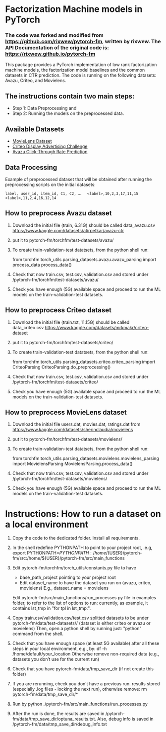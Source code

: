 # Factorization Machine models in PyTorch
### The code was forked and modified from https://github.com/rixwew/pytorch-fm, written by rixwew. The API Documentation of the original code is: https://rixwew.github.io/pytorch-fm

This package provides a PyTorch implementation of low rank factorization machine models, the factorization model baselines and the common datasets in CTR prediction.
The code is running on the following datasets: Avazu, Criteo, and Movielens.

## The instructions contain two main steps: 
   - Step 1: Data Preprocessing and 
   - Step 2: Running the models on the preprocessed data.


## Available Datasets

* [MovieLens Dataset](https://www.kaggle.com/datasets/sherinclaudia/movielens)
* [Criteo Display Advertising Challenge](https://www.kaggle.com/datasets/mrkmakr/criteo-dataset)
* [Avazu Click-Through Rate Prediction](https://www.kaggle.com/datasets/atirpetkar/avazu-ctr)

## Data Processing

Example of preprocessed dataset that will be obtained after running the preprocessing scripts on the initial datasets:

`label, user_id, item_id, C1, C2, …  
<label>,10,2,3,17,11,15  
<label>,11,2,4,16,12,14`


## How to preprocess Avazu dataset


1. Download the initial file (train, 6.31G) should be called data_avazu.csv
   https://www.kaggle.com/datasets/atirpetkar/avazu-ctr

2. put it to pytorch-fm/torchfm/test-datasets/avazu/

3. To create train-validation-test datatsets, from the python  shell run: 

    from torchfm.torch_utils.parsing_datasets.avazu.avazu_parsing import process_data 
    process_data()

4. Check that now train.csv, test.csv, validation.csv and stored under /pytorch-fm/torchfm/test-datasets/avazu/

5. Check you have enough (5G) available space and 
   proceed to run the ML models on the train-validation-test datasets.

## How to preprocess Criteo dataset

1. Download the initial file (train.txt, 11.15G) should be called data_criteo.csv
   https://www.kaggle.com/datasets/mrkmakr/criteo-dataset
2. put it to pytorch-fm/torchfm/test-datasets/criteo/
3. To create train-validation-test datatsets, from the python  shell run: 

    from torchfm.torch_utils.parsing_datasets.criteo.criteo_parsing import CriteoParsing 
    CriteoParsing.do_preprocessing()

4. Check that now train.csv, test.csv, validation.csv and stored under /pytorch-fm/torchfm/test-datasets/criteo/
5. Check you have enough (5G) available space and 
   proceed to run the ML models on the train-validation-test datasets.

## How to preprocess MovieLens dataset
1. Download the initial file users.dat, movies.dat, ratings.dat from
   https://www.kaggle.com/datasets/sherinclaudia/movielens
2. put it to pytorch-fm/torchfm/test-datasets/movielens/
3. To create train-validation-test datatsets, from the python  shell run: 

    from torchfm.torch_utils.parsing_datasets.movielens.movielens_parsing import MovielensParsing 
    MovielensParsing.process_data()

4. Check that now train.csv, test.csv, validation.csv and stored under /pytorch-fm/torchfm/test-datasets/movielens/
5. Check you have enough (5G) available space and 
   proceed to run the ML models on the train-validation-test datasets.


# Instructions: How to run a dataset on a local environment

1. Copy the code to the dedicated folder. Install all requirements. 

2. In the shell redefine PYTHONPATH to point to your project root, .e.g,
export PYTHONPATH=$PYTHONPATH:/home/${USER}/pytorch-fm/src:/home/${USER}/pytorch-fm/src/main_functions

3. Edit pytorch-fm/torchfm/torch_utils/constants.py file 
to have 
      - base_path_project pointing to your project root
      - Edit dataset_name to have the dataset you run on (avazu, criteo, movielens)
        E.g., dataset_name = movielens

    Edit pytorch-fm/src/main_functions/run_processes.py file in examples folder, 
    to refer to the list of options to run:  currently, as example, it contains lst_tmp
    in "for tpl in lst_tmp:".
 
4. Copy train.csv/validation.csv/test.csv splitted datasets to be under pytorch-fm/data/test-datasets/<dataset>/
(dataset is either criteo or avazu or movielens)
Then, open a python shell by running just: "python" command from the shell.

5. Check that you have enough space (at least 5G available) after all these steps in your local environment, e.g., by:
df -h /home/default/your_location
Otherwise remove non-required data (e.g., datasets you don’t use for the current run)

6. Check that you have pytorch-fm/data/tmp_save_dir (if not create this folder)

7. If you are rerunning, check you don’t have a previous run. results stored (especially .log files - locking the next run), otherwise remove:
rm pytorch-fm/data/tmp_save_dir/*

8. Run by 
python ./pytorch-fm/src/main_functions/run_processes.py

9. After the run is done, the results are saved in 
/pytorch-fm/data/tmp_save_dir/optuna_results.txt. 
Also, debug info is saved in /pytorch-fm/data/tmp_save_dir/debug_info.txt

